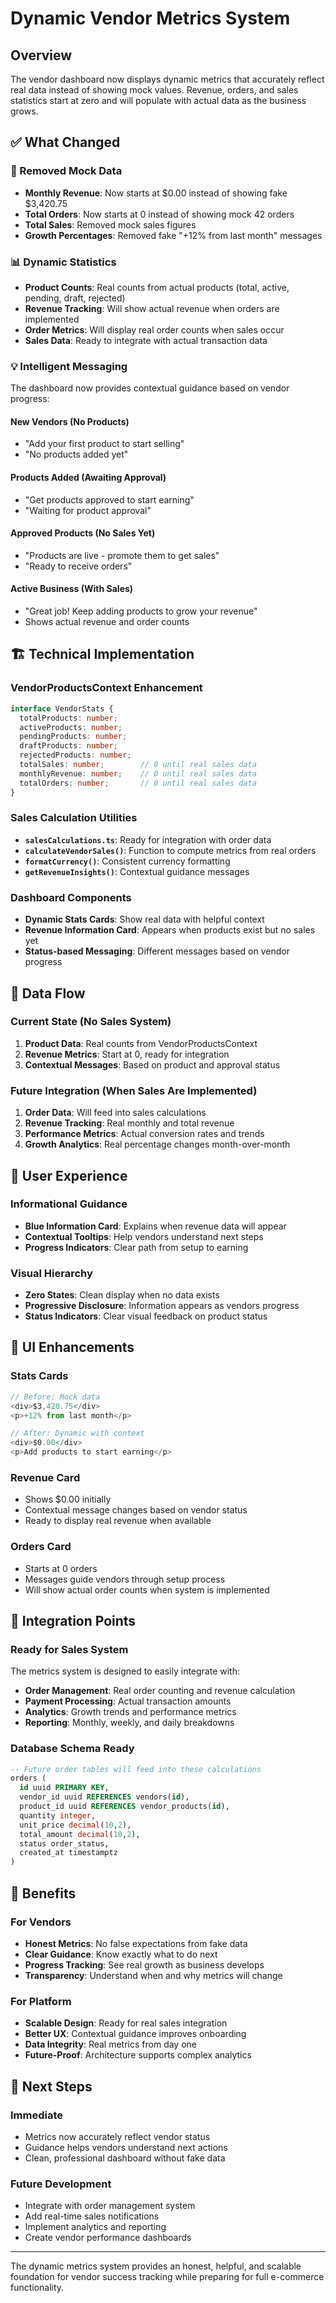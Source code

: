 # Dynamic Vendor Metrics System

## Overview
The vendor dashboard now displays dynamic metrics that accurately reflect real data instead of showing mock values. Revenue, orders, and sales statistics start at zero and will populate with actual data as the business grows.

## ✅ What Changed

### 🎯 Removed Mock Data
- **Monthly Revenue**: Now starts at $0.00 instead of showing fake $3,420.75
- **Total Orders**: Now starts at 0 instead of showing mock 42 orders
- **Total Sales**: Removed mock sales figures
- **Growth Percentages**: Removed fake "+12% from last month" messages

### 📊 Dynamic Statistics
- **Product Counts**: Real counts from actual products (total, active, pending, draft, rejected)
- **Revenue Tracking**: Will show actual revenue when orders are implemented
- **Order Metrics**: Will display real order counts when sales occur
- **Sales Data**: Ready to integrate with actual transaction data

### 💡 Intelligent Messaging
The dashboard now provides contextual guidance based on vendor progress:

#### New Vendors (No Products)
- "Add your first product to start selling"
- "No products added yet"

#### Products Added (Awaiting Approval)
- "Get products approved to start earning"
- "Waiting for product approval"

#### Approved Products (No Sales Yet)
- "Products are live - promote them to get sales"
- "Ready to receive orders"

#### Active Business (With Sales)
- "Great job! Keep adding products to grow your revenue"
- Shows actual revenue and order counts

## 🏗️ Technical Implementation

### VendorProductsContext Enhancement
```typescript
interface VendorStats {
  totalProducts: number;
  activeProducts: number;
  pendingProducts: number;
  draftProducts: number;
  rejectedProducts: number;
  totalSales: number;        // 0 until real sales data
  monthlyRevenue: number;    // 0 until real sales data
  totalOrders: number;       // 0 until real sales data
}
```

### Sales Calculation Utilities
- **`salesCalculations.ts`**: Ready for integration with order data
- **`calculateVendorSales()`**: Function to compute metrics from real orders
- **`formatCurrency()`**: Consistent currency formatting
- **`getRevenueInsights()`**: Contextual guidance messages

### Dashboard Components
- **Dynamic Stats Cards**: Show real data with helpful context
- **Revenue Information Card**: Appears when products exist but no sales yet
- **Status-based Messaging**: Different messages based on vendor progress

## 🔄 Data Flow

### Current State (No Sales System)
1. **Product Data**: Real counts from VendorProductsContext
2. **Revenue Metrics**: Start at 0, ready for integration
3. **Contextual Messages**: Based on product and approval status

### Future Integration (When Sales Are Implemented)
1. **Order Data**: Will feed into sales calculations
2. **Revenue Tracking**: Real monthly and total revenue
3. **Performance Metrics**: Actual conversion rates and trends
4. **Growth Analytics**: Real percentage changes month-over-month

## 📱 User Experience

### Informational Guidance
- **Blue Information Card**: Explains when revenue data will appear
- **Contextual Tooltips**: Help vendors understand next steps
- **Progress Indicators**: Clear path from setup to earning

### Visual Hierarchy
- **Zero States**: Clean display when no data exists
- **Progressive Disclosure**: Information appears as vendors progress
- **Status Indicators**: Clear visual feedback on product status

## 🎨 UI Enhancements

### Stats Cards
```typescript
// Before: Mock data
<div>$3,420.75</div>
<p>+12% from last month</p>

// After: Dynamic with context
<div>$0.00</div>
<p>Add products to start earning</p>
```

### Revenue Card
- Shows $0.00 initially
- Contextual message changes based on vendor status
- Ready to display real revenue when available

### Orders Card
- Starts at 0 orders
- Messages guide vendors through setup process
- Will show actual order counts when system is implemented

## 🔧 Integration Points

### Ready for Sales System
The metrics system is designed to easily integrate with:
- **Order Management**: Real order counting and revenue calculation
- **Payment Processing**: Actual transaction amounts
- **Analytics**: Growth trends and performance metrics
- **Reporting**: Monthly, weekly, and daily breakdowns

### Database Schema Ready
```sql
-- Future order tables will feed into these calculations
orders (
  id uuid PRIMARY KEY,
  vendor_id uuid REFERENCES vendors(id),
  product_id uuid REFERENCES vendor_products(id),
  quantity integer,
  unit_price decimal(10,2),
  total_amount decimal(10,2),
  status order_status,
  created_at timestamptz
)
```

## 🎯 Benefits

### For Vendors
- **Honest Metrics**: No false expectations from fake data
- **Clear Guidance**: Know exactly what to do next
- **Progress Tracking**: See real growth as business develops
- **Transparency**: Understand when and why metrics will change

### For Platform
- **Scalable Design**: Ready for real sales integration
- **Better UX**: Contextual guidance improves onboarding
- **Data Integrity**: Real metrics from day one
- **Future-Proof**: Architecture supports complex analytics

## 🚀 Next Steps

### Immediate
- Metrics now accurately reflect vendor status
- Guidance helps vendors understand next actions
- Clean, professional dashboard without fake data

### Future Development
- Integrate with order management system
- Add real-time sales notifications
- Implement analytics and reporting
- Create vendor performance dashboards

---

The dynamic metrics system provides an honest, helpful, and scalable foundation for vendor success tracking while preparing for full e-commerce functionality.